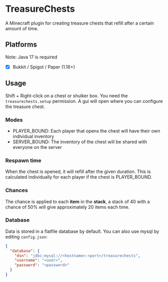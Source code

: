 # TreasureChests

A Minecraft plugin for creating treasure chests that refill after a certain amount of time.

## Platforms
Note: Java 17 is required

* [x] Bukkit / Spigot / Paper (1.16+)


## Usage

Shift + Right-click on a chest or shulker box. You need the `treasurechests.setup` permission.
A gui will open where you can configure the treasure chest.

### Modes

* PLAYER_BOUND: Each player that opens the chest will have their own individual inventory
* SERVER_BOUND: The inventory of the chest will be shared with everyone on the server

### Respawn time

When the chest is opened, it will refill after the given duration. This is calculated individually for each player if the chest is PLAYER_BOUND.

### Chances

The chance is applied to each **item** in the **stack**, a stack of 40 with a chance of 50% will give approximately 20 items each time.

### Database

Data is stored in a flatfile database by default. You can also use mysql by editing `config.json`:

```json
{
  "database": {
    "dsn": "jdbc:mysql://<hostname>:<port>/treasurechests",
    "username": "<user>",
    "password": "<password>"
  }
}
```
